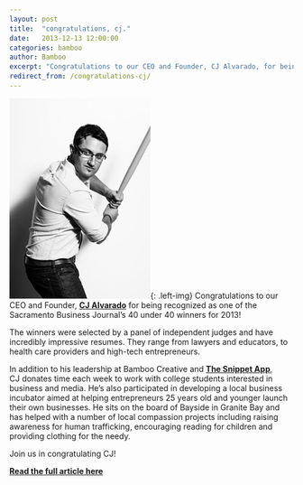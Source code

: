 ```yaml
---
layout: post
title:  "congratulations, cj."
date:   2013-12-13 12:00:00
categories: bamboo 
author: Bamboo
excerpt: "Congratulations to our CEO and Founder, CJ Alvarado, for being recognized as one of the Sacramento Business Journal’s 40 under 40 winners for 2013!"
redirect_from: /congratulations-cj/
---
```


![Congratulations, CJ.](/images/posts/cj.jpg){: .left-img} Congratulations to our CEO and Founder, **[CJ Alvarado](https://twitter.com/cjalvarado)** for being recognized as one of the Sacramento Business Journal’s 40 under 40 winners for 2013!

The winners were selected by a panel of independent judges and have incredibly impressive resumes. They range from lawyers and educators, to health care providers and high-tech entrepreneurs.

In addition to his leadership at Bamboo Creative and **[The Snippet App](http://www.thesnippetapp.com/)**, CJ donates time each week to work with college students interested in business and media. He’s also participated in developing a local business incubator aimed at helping entrepreneurs 25 years old and younger launch their own businesses. He sits on the board of Bayside in Granite Bay and has helped with a number of local compassion projects including raising awareness for human trafficking, encouraging reading for children and providing clothing for the needy.

Join us in congratulating CJ!

**[Read the full article here](http://www.bizjournals.com/sacramento/news/2013/12/11/announcing-40-under-40-winners-for-2013.html)**